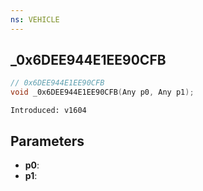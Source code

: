 ```yaml
---
ns: VEHICLE
---
```

## _0x6DEE944E1EE90CFB

```c
// 0x6DEE944E1EE90CFB
void _0x6DEE944E1EE90CFB(Any p0, Any p1);
```

```
Introduced: v1604
```

## Parameters
* **p0**:
* **p1**:

